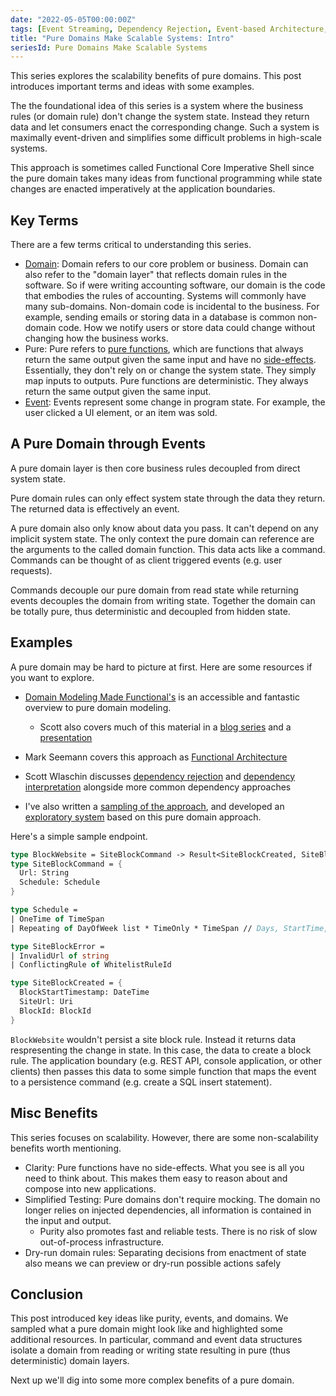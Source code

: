 ```yaml
---
date: "2022-05-05T00:00:00Z"
tags: [Event Streaming, Dependency Rejection, Event-based Architecture, Domain Modeling Made Functional]
title: "Pure Domains Make Scalable Systems: Intro"
seriesId: Pure Domains Make Scalable Systems
---
```

This series explores the scalability benefits of pure domains. This post introduces important terms and ideas with some examples.

<!--more-->

The the foundational idea of this series is a system where the business rules (or domain rule) don't change the system state. Instead they return data and let consumers enact the corresponding change. Such a system is maximally event-driven and simplifies some difficult problems in high-scale systems.

This approach is sometimes called Functional Core Imperative Shell since the pure domain takes many ideas from functional programming while state changes are enacted imperatively at the application boundaries.

## Key Terms

There are a few terms critical to understanding this series.

- [Domain](https://en.wikipedia.org/wiki/Domain-driven_design): Domain refers to our core problem or business. Domain can also refer to the "domain layer" that reflects domain rules in the software. So if were writing accounting software, our domain is the code that embodies the rules of accounting. Systems will commonly have many sub-domains. Non-domain code is incidental to the business. For example, sending emails or storing data in a database is common non-domain code. How we notify users or store data could change without changing how the business works. 
- Pure: Pure refers to [pure functions](https://en.wikipedia.org/wiki/Pure_function), which are functions that always return the same output given the same input and have no [side-effects](https://en.wikipedia.org/wiki/Side_effect_(computer_science)). Essentially, they don't rely on or change the system state. They simply map inputs to outputs. Pure functions are deterministic. They always return the same output given the same input.
- [Event](https://en.wikipedia.org/wiki/Event-driven_architecture): Events represent some change in program state. For example, the user clicked a UI element, or an item was sold.

## A Pure Domain through Events

A pure domain layer is then core business rules decoupled from direct system state. 

Pure domain rules can only effect system state through the data they return. The returned data is effectively an event.

A pure domain also only know about data you pass. It can't depend on any implicit system state. The only context the pure domain can reference are the arguments to the called domain function. This data acts like a command. Commands can be thought of as client triggered events (e.g. user requests).

Commands decouple our pure domain from read state while returning events decouples the domain from writing state. Together the domain can be totally pure, thus deterministic and decoupled from hidden state.

<!-- Relying on data (commands and events) to create pure functions is based on the *Dependency Rejection* approach. Scott Wlaschin has an excellent [series](https://fsharpforfunandprofit.com/posts/dependencies-4/) on how dependency rejection relates to other dependency approaches.-->

<!-- post (Dependency Inversion + Purity -> Dependency Rejection). -->

## Examples

A pure domain may be hard to picture at first. Here are some resources if you want to explore.
- [Domain Modeling Made Functional's](https://fsharpforfunandprofit.com/books/#domain-modeling-made-functional) is an accessible and fantastic overview to pure domain modeling.
  - Scott also covers much of this material in a [blog series](https://fsharpforfunandprofit.com/series/designing-with-types/) and a [presentation](https://www.youtube.com/watch?v=Up7LcbGZFuo&ab_channel=NDCConferences)
- Mark Seemann covers this approach as [Functional Architecture](https://www.youtube.com/watch?v=US8QG9I1XW0&ab_channel=NDCConferences)
- Scott Wlaschin discusses [dependency rejection](https://fsharpforfunandprofit.com/posts/dependencies/#approach-2-dependency-rejection) and [dependency interpretation](https://fsharpforfunandprofit.com/posts/dependencies-4/) alongside more common dependency approaches

- I've also written a [sampling of the approach](../../posts/2021-04-09-Designing-with-Events-Transforms-and-state.md), and developed an [exploratory system](https://github.com/farlee2121/BlockScheduler) based on this pure domain approach. 

Here's a simple sample endpoint.
```fsharp
type BlockWebsite = SiteBlockCommand -> Result<SiteBlockCreated, SiteBlockError>
type SiteBlockCommand = {
  Url: String
  Schedule: Schedule
}

type Schedule = 
| OneTime of TimeSpan
| Repeating of DayOfWeek list * TimeOnly * TimeSpan // Days, StartTime, Duration

type SiteBlockError = 
| InvalidUrl of string
| ConflictingRule of WhitelistRuleId

type SiteBlockCreated = {
  BlockStartTimestamp: DateTime
  SiteUrl: Uri
  BlockId: BlockId
}
```

`BlockWebsite` wouldn't persist a site block rule. Instead it returns data respresenting the change in state. In this case, the data to create a block rule. The application boundary (e.g. REST API, console application, or other clients) then passes this data to some simple function that maps the event to a persistence command (e.g. create a SQL insert statement).

## Misc Benefits
This series focuses on scalability. However, there are some non-scalability benefits worth mentioning.

- Clarity: Pure functions have no side-effects. What you see is all you need to think about. This makes them easy to reason about and compose into new applications. 
- Simplified Testing: Pure domains don't require mocking. The domain no longer relies on injected dependencies, all information is contained in the input and output. 
  - Purity also promotes fast and reliable tests. There is no risk of slow out-of-process infrastructure.
- Dry-run domain rules: Separating decisions from enactment of state also means we can preview or dry-run possible actions safely

## Conclusion

This post introduced key ideas like purity, events, and domains. We sampled what a pure domain might look like and highlighted some additional resources.
In particular, command and event data structures isolate a domain from reading or writing state resulting in pure (thus deterministic) domain layers. 

Next up we'll dig into some more complex benefits of a pure domain.


